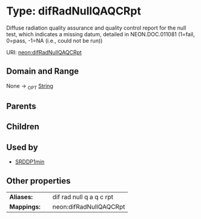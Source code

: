 
# Type: difRadNullQAQCRpt


Diffuse radiation quality assurance and quality control report for the null test, which indicates a missing datum, detailed in NEON.DOC.011081 (1=fail, 0=pass, -1=NA (i.e., could not be run))

URI: [neon:difRadNullQAQCRpt](https://data.neonscience.org/difRadNullQAQCRpt)


## Domain and Range

None ->  <sub>OPT</sub> [String](types/String.md)

## Parents


## Children


## Used by

 * [SRDDP1min](SRDDP1min.md)

## Other properties

|  |  |  |
| --- | --- | --- |
| **Aliases:** | | dif rad null q a q c rpt |
| **Mappings:** | | neon:difRadNullQAQCRpt |

